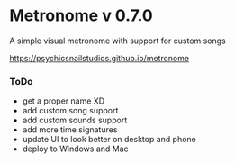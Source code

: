 # Metronome v 0.7.0
A simple visual metronome with support for custom songs

https://psychicsnailstudios.github.io/metronome


### ToDo
* get a proper name XD
* add custom song support
* add custom sounds support
* add more time signatures
* update UI to look better on desktop and phone
* deploy to Windows and Mac
